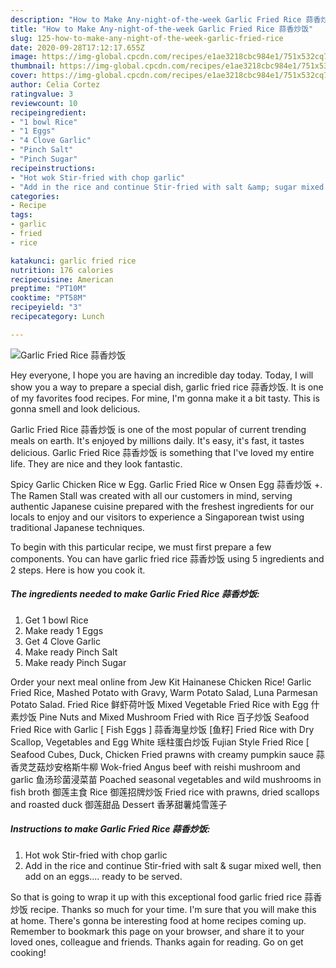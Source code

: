 ```yaml
---
description: "How to Make Any-night-of-the-week Garlic Fried Rice 蒜香炒饭"
title: "How to Make Any-night-of-the-week Garlic Fried Rice 蒜香炒饭"
slug: 125-how-to-make-any-night-of-the-week-garlic-fried-rice
date: 2020-09-28T17:12:17.655Z
image: https://img-global.cpcdn.com/recipes/e1ae3218cbc984e1/751x532cq70/garlic-fried-rice-蒜香炒饭-recipe-main-photo.jpg
thumbnail: https://img-global.cpcdn.com/recipes/e1ae3218cbc984e1/751x532cq70/garlic-fried-rice-蒜香炒饭-recipe-main-photo.jpg
cover: https://img-global.cpcdn.com/recipes/e1ae3218cbc984e1/751x532cq70/garlic-fried-rice-蒜香炒饭-recipe-main-photo.jpg
author: Celia Cortez
ratingvalue: 3
reviewcount: 10
recipeingredient:
- "1 bowl Rice"
- "1 Eggs"
- "4 Clove Garlic"
- "Pinch Salt"
- "Pinch Sugar"
recipeinstructions:
- "Hot wok Stir-fried with chop garlic"
- "Add in the rice and continue Stir-fried with salt &amp; sugar mixed well, then add on an eggs.... ready to be served."
categories:
- Recipe
tags:
- garlic
- fried
- rice

katakunci: garlic fried rice 
nutrition: 176 calories
recipecuisine: American
preptime: "PT10M"
cooktime: "PT58M"
recipeyield: "3"
recipecategory: Lunch

---
```



![Garlic Fried Rice 蒜香炒饭](https://img-global.cpcdn.com/recipes/e1ae3218cbc984e1/751x532cq70/garlic-fried-rice-蒜香炒饭-recipe-main-photo.jpg)

Hey everyone, I hope you are having an incredible day today. Today, I will show you a way to prepare a special dish, garlic fried rice 蒜香炒饭. It is one of my favorites food recipes. For mine, I'm gonna make it a bit tasty. This is gonna smell and look delicious.

Garlic Fried Rice 蒜香炒饭 is one of the most popular of current trending meals on earth. It's enjoyed by millions daily. It's easy, it's fast, it tastes delicious. Garlic Fried Rice 蒜香炒饭 is something that I've loved my entire life. They are nice and they look fantastic.

Spicy Garlic Chicken Rice w Egg. Garlic Fried Rice w Onsen Egg 蒜香炒饭 +. The Ramen Stall was created with all our customers in mind, serving authentic Japanese cuisine prepared with the freshest ingredients for our locals to enjoy and our visitors to experience a Singaporean twist using traditional Japanese techniques.


To begin with this particular recipe, we must first prepare a few components. You can have garlic fried rice 蒜香炒饭 using 5 ingredients and 2 steps. Here is how you cook it.

<!--inarticleads1-->

##### The ingredients needed to make Garlic Fried Rice 蒜香炒饭:

1. Get 1 bowl Rice
1. Make ready 1 Eggs
1. Get 4 Clove Garlic
1. Make ready Pinch Salt
1. Make ready Pinch Sugar


Order your next meal online from Jew Kit Hainanese Chicken Rice! Garlic Fried Rice, Mashed Potato with Gravy, Warm Potato Salad, Luna Parmesan Potato Salad. Fried Rice 鲜虾荷叶饭 Mixed Vegetable Fried Rice with Egg 什素炒饭 Pine Nuts and Mixed Mushroom Fried with Rice 百子炒饭 Seafood Fried Rice with Garlic [ Fish Eggs ] 蒜香海皇炒饭 [鱼籽] Fried Rice with Dry Scallop, Vegetables and Egg White 瑶柱蛋白炒饭 Fujian Style Fried Rice [ Seafood Cubes, Duck, Chicken Fried prawns with creamy pumpkin sauce 蒜香灵芝菇炒安格斯牛柳 Wok-fried Angus beef with reishi mushroom and garlic 鱼汤珍菌浸菜苗 Poached seasonal vegetables and wild mushrooms in fish broth 御莲主食 Rice 御莲招牌炒饭 Fried rice with prawns, dried scallops and roasted duck 御莲甜品 Dessert 香茅甜薯炖雪莲子 

<!--inarticleads2-->

##### Instructions to make Garlic Fried Rice 蒜香炒饭:

1. Hot wok Stir-fried with chop garlic
1. Add in the rice and continue Stir-fried with salt &amp; sugar mixed well, then add on an eggs.... ready to be served.




So that is going to wrap it up with this exceptional food garlic fried rice 蒜香炒饭 recipe. Thanks so much for your time. I'm sure that you will make this at home. There's gonna be interesting food at home recipes coming up. Remember to bookmark this page on your browser, and share it to your loved ones, colleague and friends. Thanks again for reading. Go on get cooking!
